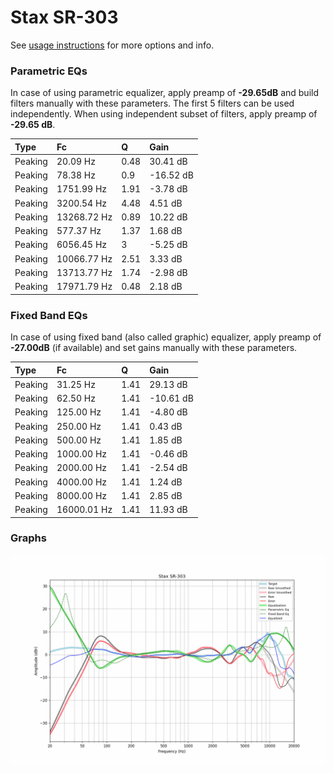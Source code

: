 # Stax SR-303
See [usage instructions](https://github.com/jaakkopasanen/AutoEq#usage) for more options and info.

### Parametric EQs
In case of using parametric equalizer, apply preamp of **-29.65dB** and build filters manually
with these parameters. The first 5 filters can be used independently.
When using independent subset of filters, apply preamp of **-29.65 dB**.

| Type    | Fc          |    Q | Gain      |
|:--------|:------------|:-----|:----------|
| Peaking | 20.09 Hz    | 0.48 | 30.41 dB  |
| Peaking | 78.38 Hz    | 0.9  | -16.52 dB |
| Peaking | 1751.99 Hz  | 1.91 | -3.78 dB  |
| Peaking | 3200.54 Hz  | 4.48 | 4.51 dB   |
| Peaking | 13268.72 Hz | 0.89 | 10.22 dB  |
| Peaking | 577.37 Hz   | 1.37 | 1.68 dB   |
| Peaking | 6056.45 Hz  | 3    | -5.25 dB  |
| Peaking | 10066.77 Hz | 2.51 | 3.33 dB   |
| Peaking | 13713.77 Hz | 1.74 | -2.98 dB  |
| Peaking | 17971.79 Hz | 0.48 | 2.18 dB   |

### Fixed Band EQs
In case of using fixed band (also called graphic) equalizer, apply preamp of **-27.00dB**
(if available) and set gains manually with these parameters.

| Type    | Fc          |    Q | Gain      |
|:--------|:------------|:-----|:----------|
| Peaking | 31.25 Hz    | 1.41 | 29.13 dB  |
| Peaking | 62.50 Hz    | 1.41 | -10.61 dB |
| Peaking | 125.00 Hz   | 1.41 | -4.80 dB  |
| Peaking | 250.00 Hz   | 1.41 | 0.43 dB   |
| Peaking | 500.00 Hz   | 1.41 | 1.85 dB   |
| Peaking | 1000.00 Hz  | 1.41 | -0.46 dB  |
| Peaking | 2000.00 Hz  | 1.41 | -2.54 dB  |
| Peaking | 4000.00 Hz  | 1.41 | 1.24 dB   |
| Peaking | 8000.00 Hz  | 1.41 | 2.85 dB   |
| Peaking | 16000.01 Hz | 1.41 | 11.93 dB  |

### Graphs
![](./Stax%20SR-303.png)